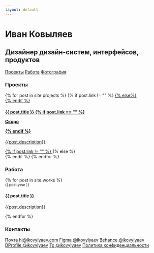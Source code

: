 ```yaml
---
layout: default
---
```

<div class='container-fluid'>
    <div class='row'>
        <div class='col-md-8 col-12'>
            <h1 class='main-color'>Иван Ковыляев</h1>
            <h2 class='h1'>Дизайнер дизайн-систем, интерфейсов, продуктов</h2>
        </div>
        <div class='col-md-4 col-12'>
            <a href='{{site.url}}/projects'>Проекты</a>
            <a href='{{site.url}}/work'>Работа</a>
            <a href='{{site.url}}/photo'>Фотография</a>
        </div>
    </div>
    <div class='row'>   
        <div class='col-md-4 col-12'>
        <h3>Проекты</h3>
        {% for post in site.projects %}
            {% if post.link != "" %}
                <a href="{{ post.link }}" target="_blank" class="mt-3">
            {% else%}
                <div class="mt-3">
            {% endif %}
                <h4>{{ post.title }} 
                {% if post.link == "" %}
                    <p class='badge'>Скоро</p>
                {% endif %}
                </h4>
                <p>{{post.description}}</p>
            {% if post.link != "" %}
                </a>
            {% else %}
                </div>
            {% endif %}
        {% endfor %}
        </div>   
        <div class='col-md-4 col-12'>
        <h3>Работа</h3>
        {% for post in site.works %}
            <div class="mt-3">
                <small>{{ post.year }}</small>
                <h4>{{ post.title }}</h4>
                <p>{{post.description}}</p>
            </div>
        {% endfor %}
        </div>
        <div class='col-md-4 col-12'>
        <h3>Контакты</h3>
        <a class='mt-3 par link-contact' href='mailto:hi@ikovylyaev.com' target="_blank">Почта hi@ikovylyaev.com</a>
        <a class='par link-contact' href='https://figma.com/@ikovylyaev' target="_blank">Figma @ikovylyaev</a>
        <a class='par link-contact' href='https://behance.net/ikovylyaev' target="_blank">Behance @ikovylyaev</a>
        <a class='par link-contact' href='https://dprofile.ru/ikovylyaev' target="_blank">DProfile @ikovylyaev</a>
        <a class='par link-contact' href='https://t.me/ikovylyaev' target="_blank">Tg @ikovylyaev</a>
        <a class='mt-5 secondary-link' href='{{site.url}}/policy' target="">Политика конфиденциальности</a>
        </div>
    </div>
</div>
